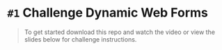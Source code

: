 # ```#1``` Challenge Dynamic Web Forms

> To get started download this repo and watch the video or view the slides below for challenge instructions.

[]()
